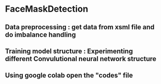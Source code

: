 # FaceMaskDetection
## Data preprocessing : get data from xsml file and do imbalance handling
## Training model structure : Experimenting different Convulutional neural network structure
## Using google colab open the "codes" file
